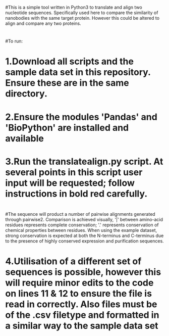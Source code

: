 #This is a simple tool written in Python3 to translate and align two nucleotide sequences. Specifically used here to compare the similarity of nanobodies with the same target protein. However this could be altered to align and compare any two proteins.
#
#To run:
# 1.Download all scripts and the sample data set in this repository. Ensure these are in the same directory.
# 2.Ensure the modules 'Pandas' and 'BioPython' are installed and available
# 3.Run the translatealign.py script. At several points in this script user input will be requested; follow instructions in bold red carefully.
# 
#The sequence will product a number of pairwise alignments generated through pairwise2. Comparison is achieved visually, '|' between amino-acid residues represents complete conservation; '.' represents conservation of chemical properties between residues. When using the example dataset, strong conservation is expected at both the N-terminus and C-terminus due to the presence of highly conserved expression and purification sequences.
# 
# 4.Utilisation of a different set of sequences is possible, however this will require minor edits to the code on lines 11 & 12 to ensure the file is read in correctly. Also files must be of the .csv filetype and formatted in a similar way to the sample data set

